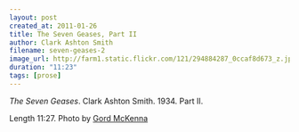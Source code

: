 ```yaml
---
layout: post
created_at: 2011-01-26
title: The Seven Geases, Part II
author: Clark Ashton Smith
filename: seven-geases-2
image_url: http://farm1.static.flickr.com/121/294884287_0ccaf8d673_z.jpg
duration: "11:23"
tags: [prose]
---
```


_The Seven Geases_.  Clark Ashton Smith.  1934.  Part II.

Length 11:27.  Photo by [Gord McKenna](http://www.flickr.com/photos/gord99/294884287/)
